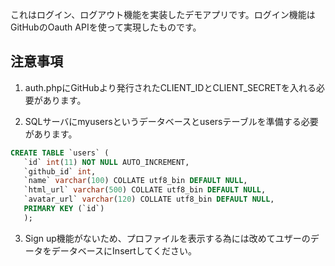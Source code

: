 これはログイン、ログアウト機能を実装したデモアプリです。ログイン機能はGitHubのOauth APIを使って実現したものです。


## 注意事項
1. auth.phpにGitHubより発行されたCLIENT_IDとCLIENT_SECRETを入れる必要があります。

2. SQLサーバにmyusersというデータベースとusersテーブルを準備する必要があります。
```sql
CREATE TABLE `users` (
   `id` int(11) NOT NULL AUTO_INCREMENT, 
   `github_id` int,
   `name` varchar(100) COLLATE utf8_bin DEFAULT NULL, 
   `html_url` varchar(500) COLLATE utf8_bin DEFAULT NULL, 
   `avatar_url` varchar(120) COLLATE utf8_bin DEFAULT NULL, 
   PRIMARY KEY (`id`) 
   );
```
3. Sign up機能がないため、プロファイルを表示する為には改めてユザーのデータをデータベースにInsertしてください。
